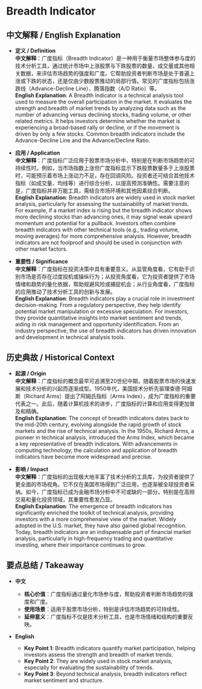 # Breadth Indicator

## 中文解释 / English Explanation

* **定义 / Definition**  
  **中文解释**：广度指标（Breadth Indicator）是一种用于衡量市场整体参与度的技术分析工具，通过统计市场中上涨股票与下跌股票的数量、成交量或其他相关数据，来评估市场趋势的强度和广度。它帮助投资者判断市场是处于普遍上涨或下跌的状态，还是仅由少数股票推动的局部行情。常见的广度指标包括涨跌线（Advance-Decline Line）、腾落指数（A/D Ratio）等。  
  **English Explanation**: A Breadth Indicator is a technical analysis tool used to measure the overall participation in the market. It evaluates the strength and breadth of market trends by analyzing data such as the number of advancing versus declining stocks, trading volume, or other related metrics. It helps investors determine whether the market is experiencing a broad-based rally or decline, or if the movement is driven by only a few stocks. Common breadth indicators include the Advance-Decline Line and the Advance/Decline Ratio.

* **应用 / Application**  
  **中文解释**：广度指标广泛应用于股票市场分析中，特别是在判断市场趋势的可持续性时。例如，当市场指数上涨但广度指标显示下跌股票数量多于上涨股票时，可能预示着市场上涨动力不足，存在回调风险。投资者还可结合其他技术指标（如成交量、均线等）进行综合分析，以提高预测准确性。需要注意的是，广度指标并非万能工具，需结合市场环境和其他因素综合判断。  
  **English Explanation**: Breadth indicators are widely used in stock market analysis, particularly for assessing the sustainability of market trends. For example, if a market index is rising but the breadth indicator shows more declining stocks than advancing ones, it may signal weak upward momentum and potential for a pullback. Investors often combine breadth indicators with other technical tools (e.g., trading volume, moving averages) for more comprehensive analysis. However, breadth indicators are not foolproof and should be used in conjunction with other market factors.

* **重要性 / Significance**  
  **中文解释**：广度指标在投资决策中具有重要意义。从监管角度看，它有助于识别市场是否存在过度投机或操纵行为；从投资角度看，它为投资者提供了市场情绪和趋势的量化依据，帮助规避风险或捕捉机会；从行业角度看，广度指标的应用推动了技术分析工具的创新与发展。  
  **English Explanation**: Breadth indicators play a crucial role in investment decision-making. From a regulatory perspective, they help identify potential market manipulation or excessive speculation. For investors, they provide quantitative insights into market sentiment and trends, aiding in risk management and opportunity identification. From an industry perspective, the use of breadth indicators has driven innovation and development in technical analysis tools.

## 历史典故 / Historical Context

* **起源 / Origin**  
  **中文解释**：广度指标的概念最早可追溯至20世纪中期，随着股票市场的快速发展和技术分析的兴起而逐渐成型。1950年代，美国技术分析先驱理查德·阿姆斯（Richard Arms）提出了阿姆氏指标（Arms Index），成为广度指标的重要代表之一。此后，随着计算机技术的进步，广度指标的计算和应用变得更加普及和精确。  
  **English Explanation**: The concept of breadth indicators dates back to the mid-20th century, evolving alongside the rapid growth of stock markets and the rise of technical analysis. In the 1950s, Richard Arms, a pioneer in technical analysis, introduced the Arms Index, which became a key representative of breadth indicators. With advancements in computing technology, the calculation and application of breadth indicators have become more widespread and precise.

* **影响 / Impact**  
  **中文解释**：广度指标的出现极大地丰富了技术分析的工具库，为投资者提供了更全面的市场视角。它不仅在美国市场得到广泛应用，也逐渐被全球投资者采纳。如今，广度指标已成为金融市场分析中不可或缺的一部分，特别是在高频交易和量化投资领域，其重要性愈发凸显。  
  **English Explanation**: The emergence of breadth indicators has significantly enriched the toolkit of technical analysis, providing investors with a more comprehensive view of the market. Widely adopted in the U.S. market, they have also gained global recognition. Today, breadth indicators are an indispensable part of financial market analysis, particularly in high-frequency trading and quantitative investing, where their importance continues to grow.

## 要点总结 / Takeaway

* **中文**  
  - **核心价值**：广度指标通过量化市场参与度，帮助投资者判断市场趋势的强度和广度。  
  - **使用场景**：适用于股票市场分析，特别是评估市场趋势的可持续性。  
  - **延伸意义**：广度指标不仅是技术分析工具，也是市场情绪和结构的重要反映。  

* **English**  
  - **Key Point 1**: Breadth indicators quantify market participation, helping investors assess the strength and breadth of market trends.  
  - **Key Point 2**: They are widely used in stock market analysis, especially for evaluating the sustainability of trends.  
  - **Key Point 3**: Beyond technical analysis, breadth indicators reflect market sentiment and structure.